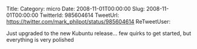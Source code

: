 Title: 
Category: micro
Date: 2008-11-01T00:00:00
Slug: 2008-11-01T00:00:00
TwitterId: 985604614
TweetUrl: https://twitter.com/mark_philpot/status/985604614
ReTweetUser: 

Just upgraded to the new Kubuntu release... few quirks to get started, but everything is very polished
